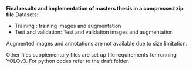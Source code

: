 **Final results and implementation of masters thesis in a compressed zip file**
 Datasets:
 - Training : training images and augmentation
 - Test and validation: Test and validation images and augmentation

Augmented images and annotations are not available due to size limitation.

Other files supplementary files are set up file requirements for running YOLOv3.
For python codes refer to the draft folder.
